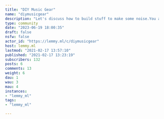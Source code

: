 ```yaml
---
title: "DIY Music Gear" 
name: "diymusicgear"
description: "Let's discuss how to build stuff to make some noise.You are welcome to:- Share your builds- Share links to some cool DIY projects- Ask questions about how to build something"
type: community
date: "2023-06-19 18:00:35"
draft: false
nsfw: false
actor_id: "https://lemmy.ml/c/diymusicgear"
host: lemmy.ml
lastmod: "2021-02-17 13:57:10"
published: "2021-02-17 13:23:19"
subscribers: 132
posts: 6
comments: 13
weight: 6
dau: 1
wau: 3
mau: 4
instances:
- "lemmy_ml"
tags: 
- "lemmy_ml"

---
```

